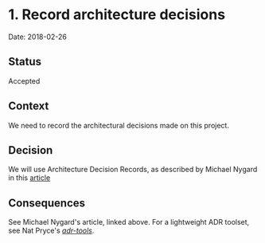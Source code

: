 # 1. Record architecture decisions

Date: 2018-02-26

## Status

Accepted

## Context

We need to record the architectural decisions made on this project.

## Decision

We will use Architecture Decision Records, as described by Michael Nygard in
this
[article](http://thinkrelevance.com/blog/2011/11/15/documenting-architecture-decisions)

## Consequences

See Michael Nygard's article, linked above. For a lightweight ADR toolset, see
Nat Pryce's [_adr-tools_](https://github.com/npryce/adr-tools).
